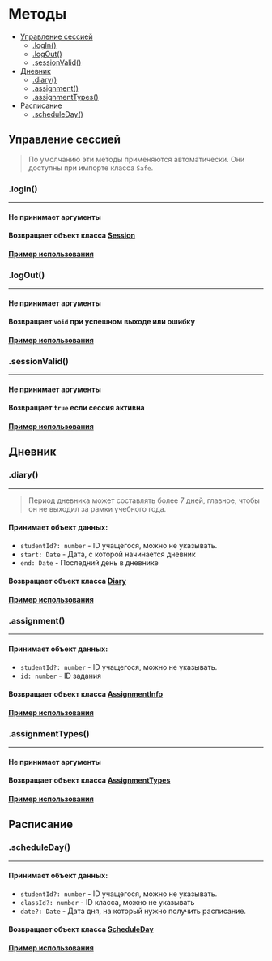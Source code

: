 # Методы

- [Управление сессией](#управление-сессией)
  - [.logIn()](#login)
  - [.logOut()](#logout)
  - [.sessionValid()](#sessionvalid)
- [Дневник](#дневник)
  - [.diary()](#diary)
  - [.assignment()](#assignment)
  - [.assignmentTypes()](#assignmenttypes)
- [Расписание](#расписание)
  - [.scheduleDay()](#scheduleday)

## Управление сессией

> По умолчанию эти методы применяются автоматически.
> Они доступны при импорте класса `Safe`.

### .logIn()

---

#### Не принимает аргументы

#### Возвращает объект класса [Session](reference.md#session)

#### [Пример использования](examples/controlSession.md)

### .logOut()

---

#### Не принимает аргументы

#### Возвращает `void` при успешном выходе или ошибку

#### [Пример использования](examples/controlSession.md)

### .sessionValid()

---

#### Не принимает аргументы

#### Возвращает `true` если сессия активна

#### [Пример использования](examples/sessionValid.md)

## Дневник

### .diary()

---

> Период дневника может составлять более 7 дней, главное, чтобы он не выходил за рамки учебного года.

#### Принимает объект данных:

- `studentId?: number` - ID учащегося, можно не указывать.
- `start: Date` - Дата, с которой начинается дневник
- `end: Date` - Последний день в дневнике

#### Возвращает объект класса [Diary](reference.md#diary)

#### [Пример использования](examples/diary.md)

### .assignment()

---

#### Принимает объект данных:

- `studentId?: number` - ID учащегося, можно не указывать.
- `id: number` - ID задания

#### Возвращает объект класса [AssignmentInfo](reference.md#assignmentinfo)

#### [Пример использования](examples/assignment.md)

### .assignmentTypes()

---

#### Не принимает аргументы

#### Возвращает объект класса [AssignmentTypes](reference.md#assignmenttypes)

#### [Пример использования](examples/assignmentTypes.md)

## Расписание

### .scheduleDay()

---

#### Принимает объект данных:

- `studentId?: number` - ID учащегося, можно не указывать.
- `classId?: number` - ID класса, можно не указывать
- `date?: Date` - Дата дня, на который нужно получить расписание.

#### Возвращает объект класса [ScheduleDay](reference.md#scheduleday)

#### [Пример использования](examples/scheduleday.md)
